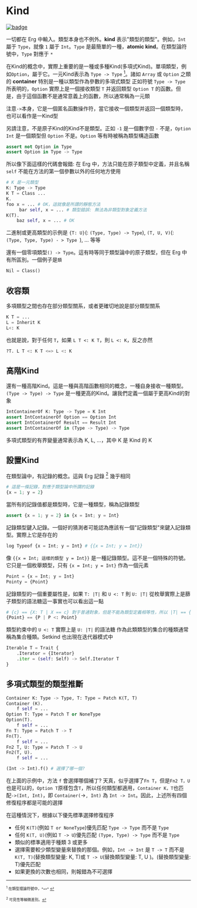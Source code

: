# Kind

[![badge](https://img.shields.io/endpoint.svg?url=https%3A%2F%2Fgezf7g7pd5.execute-api.ap-northeast-1.amazonaws.com%2Fdefault%2Fsource_up_to_date%3Fowner%3Derg-lang%26repos%3Derg%26ref%3Dmain%26path%3Ddoc/EN/syntax/type/advanced/kind.md%26commit_hash%3D8673a0ce564fd282d0ca586642fa7f002e8a3c50)](https://gezf7g7pd5.execute-api.ap-northeast-1.amazonaws.com/default/source_up_to_date?owner=erg-lang&repos=erg&ref=main&path=doc/EN/syntax/type/advanced/kind.md&commit_hash=8673a0ce564fd282d0ca586642fa7f002e8a3c50)

一切都在 Erg 中輸入。類型本身也不例外。__kind__ 表示"類型的類型"。例如，`Int` 屬于 `Type`，就像 `1` 屬于 `Int`。`Type` 是最簡單的一種，__atomic kind__。在類型論符號中，`Type` 對應于 `*`

在Kind的概念中，實際上重要的是一種或多種Kind(多項式Kind)。單項類型，例如`Option`，屬于它。一元Kind表示為 `Type -> Type` [<sup id="f1">1</sup>](#1)。諸如 `Array` 或 `Option` 之類的 __container__ 特別是一種以類型作為參數的多項式類型
正如符號 `Type -> Type` 所表明的，`Option` 實際上是一個接收類型 `T` 并返回類型 `Option T` 的函數。但是，由于這個函數不是通常意義上的函數，所以通常稱為一元類

注意`->`本身，它是一個匿名函數操作符，當它接收一個類型并返回一個類型時，也可以看作是一Kind型

另請注意，不是原子Kind的Kind不是類型。正如 `-1` 是一個數字但 `-` 不是，`Option Int` 是一個類型但 `Option` 不是。`Option` 等有時被稱為類型構造函數

```python
assert not Option in Type
assert Option in Type -> Type
```

所以像下面這樣的代碼會報錯:
在 Erg 中，方法只能在原子類型中定義，并且名稱 `self` 不能在方法的第一個參數以外的任何地方使用

```python
# K 是一元類型
K: Type -> Type
K T = Class ...
K.
foo x = ... # OK，這就像是所謂的靜態方法
     bar self, x = ... # 類型錯誤: 無法為非類型對象定義方法
K(T).
    baz self, x = ... # OK
```

二進制或更高類型的示例是 `{T: U}`(: `(Type, Type) -> Type`), `(T, U, V)`(: `(Type, Type, Type) - > Type `), ... 等等

還有一個零項類型`() -> Type`。這有時等同于類型論中的原子類型，但在 Erg 中有所區別。一個例子是`類`

```python
Nil = Class()
```

## 收容類

多項類型之間也存在部分類型關系，或者更確切地說是部分類型關系

```python
K T = ...
L = Inherit K
L<: K
```

也就是說，對于任何 `T`，如果 `L T <: K T`，則 `L <: K`，反之亦然

```python
?T. L T <: K T <=> L <: K
```

## 高階Kind

還有一種高階Kind。這是一種與高階函數相同的概念，一種自身接收一種類型。`(Type -> Type) -> Type` 是一種更高的Kind。讓我們定義一個屬于更高Kind的對象

```python
IntContainerOf K: Type -> Type = K Int
assert IntContainerOf Option == Option Int
assert IntContainerOf Result == Result Int
assert IntContainerOf in (Type -> Type) -> Type
```

多項式類型的有界變量通常表示為 K, L, ...，其中 K 是 Kind 的 K

## 設置Kind

在類型論中，有記錄的概念。這與 Erg 記錄 [<sup id="f2">2</sup>](#2) 幾乎相同

```python
# 這是一條記錄，對應于類型論中所謂的記錄
{x = 1; y = 2}
```

當所有的記錄值都是類型時，它是一種類型，稱為記錄類型

```python
assert {x = 1; y = 2} in {x = Int; y = Int}
```

記錄類型鍵入記錄。一個好的猜測者可能認為應該有一個"記錄類型"來鍵入記錄類型。實際上它是存在的

```python
log Typeof {x = Int; y = Int} # {{x = Int; y = Int}}
```

像 `{{x = Int; 這樣的類型 y = Int}}` 是一種記錄類型。這不是一個特殊的符號。它只是一個枚舉類型，只有 `{x = Int; y = Int}` 作為一個元素

```python
Point = {x = Int; y = Int}
Pointy = {Point}
```

記錄類型的一個重要屬性是，如果 `T: |T|` 和 `U <: T` 則 `U: |T|`
從枚舉實際上是篩子類型的語法糖這一事實也可以看出這一點

```python
# {c} == {X: T | X == c} 對于普通對象，但是不能為類型定義相等性，所以 |T| == {X | X <: T}
{Point} == {P | P <: Point}
```

類型約束中的 `U <: T` 實際上是 `U: |T|` 的語法糖
作為此類類型的集合的種類通常稱為集合種類。Setkind 也出現在迭代器模式中

```python
Iterable T = Trait {
    .Iterator = {Iterator}
    .iter = (self: Self) -> Self.Iterator T
}
```

## 多項式類型的類型推斷

```python
Container K: Type -> Type, T: Type = Patch K(T, T)
Container (K).
    f self = ...
Option T: Type = Patch T or NoneType
Option(T).
    f self = ...
Fn T: Type = Patch T -> T
Fn(T).
    f self = ...
Fn2 T, U: Type = Patch T -> U
Fn2(T, U).
    f self = ...

(Int -> Int).f() # 選擇了哪一個?
```
在上面的示例中，方法 `f` 會選擇哪個補丁?
天真，似乎選擇了`Fn T`，但是`Fn2 T，U`也是可以的，`Option T`原樣包含`T`，所以任何類型都適用，`Container K，T`也匹配`->(Int, Int)`，即 `Container(`->`, Int)` 為 `Int -> Int`。因此，上述所有四個修復程序都是可能的選擇

在這種情況下，根據以下優先標準選擇修復程序

* 任何 `K(T)`(例如 `T or NoneType`)優先匹配 `Type -> Type` 而不是 `Type`
* 任何 `K(T, U)`(例如 `T -> U`)優先匹配 `(Type, Type) -> Type` 而不是 `Type`
* 類似的標準適用于種類 3 或更多
* 選擇需要較少類型變量來替換的那個。例如，`Int -> Int` 是 `T -> T` 而不是 `K(T, T)`(替換類型變量: K, T)或 `T -> U`(替換類型變量: T, U )。(替換類型變量: T)優先匹配
* 如果更換的次數也相同，則報錯為不可選擇

---

<span id="1" style="font-size:x-small"><sup>1</sup> 在類型理論符號中，`*=>*` [↩](#f1)</span>

<span id="2" style="font-size:x-small"><sup>2</sup> 可見性等細微差別。[↩](#f2)</span>
